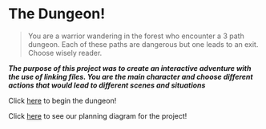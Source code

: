 # The Dungeon!
> You are a warrior wandering in the forest who encounter a 3 path dungeon. Each of these paths are dangerous but one leads to an exit. Choose wisely reader.

**_The purpose of this project was to create an interactive adventure with the use of linking files. You are the main character and choose different actions that would lead to different scenes and situations_**

Click [here](beginning.txt) to begin the dungeon!

Click [here](https://docs.google.com/drawings/d/12vCRomKLq9Z-J_rtPgAcNdkNLzcYYSyHgG4pk0k9mEE/edit?usp=sharing) to see our planning diagram for the project!